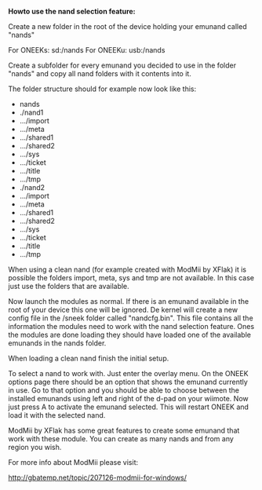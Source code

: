 **Howto use the nand selection feature:**

Create a new folder in the root of the device holding your emunand called "nands"

For ONEEKs: sd:/nands
For ONEEKu: usb:/nands

Create a subfolder for every emunand you decided to use in the folder "nands" and copy all nand folders with it contents into it.

The folder structure should for example now look like this:

  * nands
  * ./nand1
  * .../import
  * .../meta
  * .../shared1
  * .../shared2
  * .../sys
  * .../ticket
  * .../title
  * .../tmp
  * ./nand2
  * .../import
  * .../meta
  * .../shared1
  * .../shared2
  * .../sys
  * .../ticket
  * .../title
  * .../tmp

When using a clean nand (for example created with ModMii by XFlak) it is possible the folders import, meta, sys and tmp are not available.
In this case just use the folders that are available.

Now launch the modules as normal. If there is an emunand available in the root of your device this one will be ignored. De kernel will create a new config file in the /sneek folder called "nandcfg.bin". This file contains all the information the modules need to work with the nand selection feature. Ones the modules are done loading they should have loaded one of the available emunands in the nands folder.

When loading a clean nand finish the initial setup.

To select a nand to work with. Just enter the overlay menu. On the ONEEK options page there should be an option that shows the emunand currently in use. Go to that option and you should be able to choose between the installed emunands using left and right of the d-pad on your wiimote. Now just press A to activate the emunand selected. This will restart ONEEK and load it with the selected nand.


ModMii by XFlak has some great features to create some emunand that work with these module. You can create as many nands and from any region you wish.

For more info about ModMii please visit:

http://gbatemp.net/topic/207126-modmii-for-windows/
